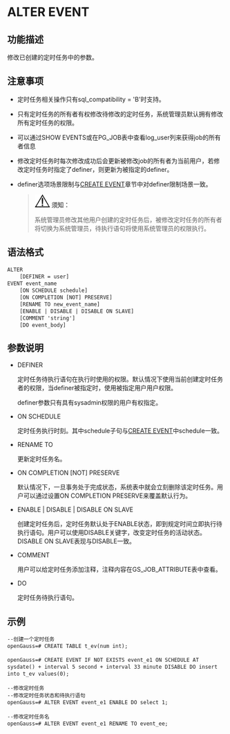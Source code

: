 # ALTER EVENT

## 功能描述<a name="zh-cn_topic_0283137021_zh-cn_topic_0237122084_zh-cn_topic_0059778428_section1274412112511"></a>

修改已创建的定时任务中的参数。

## 注意事项<a name="zh-cn_topic_0283137021_zh-cn_topic_0237122084_zh-cn_topic_0059778428_s5a554e8d15974449b7ffffee772b46f2"></a>

-   定时任务相关操作只有sql\_compatibility = 'B'时支持。
-   只有定时任务的所有者有权修改待修改的定时任务，系统管理员默认拥有修改所有定时任务的权限。
-   可以通过SHOW  EVENTS或在PG\_JOB表中查看log\_user列来获得job的所有者信息
-   修改定时任务时每次修改成功后会更新被修改job的所有者为当前用户，若修改定时任务时指定了definer，则更新为被指定的definer。
- definer选项场景限制与[CREATE EVENT](CREATE-EVENT.md)章节中对definer限制场景一致。

  >![](public_sys-resources/icon-notice.png) **须知：** 
  >
  >系统管理员修改其他用户创建的定时任务后，被修改定时任务的所有者将切换为系统管理员，待执行语句将使用系统管理员的权限执行。


## 语法格式<a name="zh-cn_topic_0283137021_zh-cn_topic_0237122084_zh-cn_topic_0059778428_s7a58ab6578844d1d826f43cf0be946f9"></a>

```
ALTER
    [DEFINER = user]    
EVENT event_name
    [ON SCHEDULE schedule]
    [ON COMPLETION [NOT] PRESERVE]
    [RENAME TO new_event_name]
    [ENABLE | DISABLE | DISABLE ON SLAVE]
    [COMMENT 'string']
    [DO event_body]
```

## 参数说明<a name="zh-cn_topic_0283137021_zh-cn_topic_0237122084_zh-cn_topic_0059778428_sf6542f9e45da4efcad90878c3159a286"></a>

-   DEFINER 

    定时任务待执行语句在执行时使用的权限。默认情况下使用当前创建定时任务者的权限，当definer被指定时，使用被指定用户用户权限。

    definer参数只有具有sysadmin权限的用户有权指定。

-   ON SCHEDULE

    定时任务执行时刻。其中schedule子句与[CREATE EVENT](CREATE-EVENT.md)中schedule一致。

-   RENAME TO

    更新定时任务名。

-   ON COMPLETION \[NOT\] PRESERVE

    默认情况下，一旦事务处于完成状态，系统表中就会立刻删除该定时任务。用户可以通过设置ON COMPLETION PRESERVE来覆盖默认行为。

-   ENABLE | DISABLE | DISABLE ON SLAVE

    创建定时任务后，定时任务默认处于ENABLE状态，即到规定时间立即执行待执行语句。用户可以使用DISABLE关键字，改变定时任务的活动状态。DISABLE ON SLAVE表现与DISABLE一致。

-   COMMENT 

    用户可以给定时任务添加注释，注释内容在GS\_JOB\_ATTRIBUTE表中查看。

-   DO

    定时任务待执行语句。


## 示例<a name="zh-cn_topic_0283137021_zh-cn_topic_0237122084_zh-cn_topic_0059778428_s3d5088f2366242cf9ef14a91c2081248"></a>

```
--创建一个定时任务
openGauss=# CREATE TABLE t_ev(num int);

openGauss=# CREATE EVENT IF NOT EXISTS event_e1 ON SCHEDULE AT sysdate() + interval 5 second + interval 33 minute DISABLE DO insert into t_ev values(0);

--修改定时任务
--修改定时任务状态和待执行语句
openGauss=# ALTER EVENT event_e1 ENABLE DO select 1;

--修改定时任务名
openGauss=# ALTER EVENT event_e1 RENAME TO event_ee;
```

